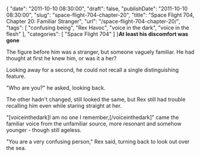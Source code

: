 {
    "date": "2011-10-10 08:30:00",
    "draft": false,
    "publishDate": "2011-10-10 08:30:00",
    "slug": "space-flight-704-chapter-20",
    "title": "Space Flight 704, Chapter 20: Familiar Stranger",
    "url": "\/space-flight-704-chapter-20\/",
    "tags": [
        "confusing being",
        "Rex Havoc",
        "voice in the dark",
        "voice in the flesh"
    ],
    "categories": [
        "Space Flight 704"
    ]
}**At least his discomfort was gone**

The figure before him was a stranger, but someone vaguely familiar. He
had thought at first he knew him, or was it a her?

Looking away for a second, he could not recall a single distinguishing
feature.

"Who are you?" he asked, looking back.

The other hadn't changed, still looked the same, but Rex still had
trouble recalling him even while staring straight at her.

"\[voiceinthedark\]I am no one I remember,\[/voiceinthedark\]" came the
familiar voice from the unfamiliar source, more resonant and somehow
younger - though still ageless.

"You are a very confusing person," Rex said, turning back to look out
over the sea.